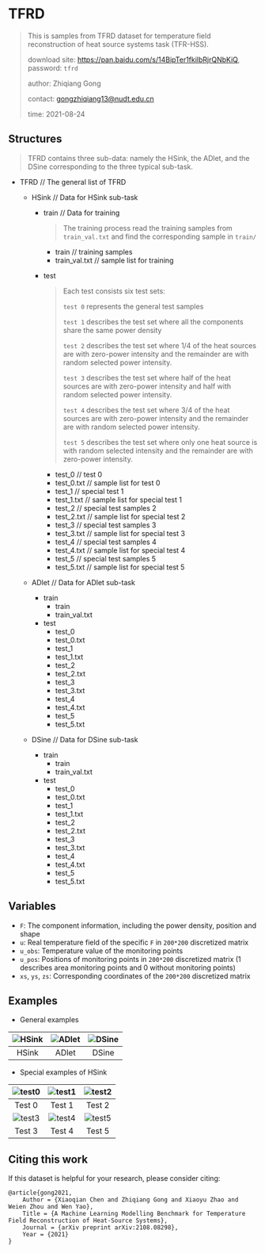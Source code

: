# TFRD

> This is samples from TFRD dataset for temperature field reconstruction of heat source systems task (TFR-HSS).
>
> download site: https://pan.baidu.com/s/14BipTer1fkilbRjrQNbKiQ, password: `tfrd`
>
> author: Zhiqiang Gong
>
> contact: gongzhiqiang13@nudt.edu.cn
>
> time: 2021-08-24

## Structures

> TFRD contains three sub-data: namely the HSink, the ADlet, and the DSine corresponding to the three typical sub-task.

* TFRD  // The general list of TFRD

  * HSink  // Data for HSink sub-task

    * train  // Data for training

      > The training process read the training samples from `train_val.txt` and find the corresponding sample in `train/`

      * train  // training samples
      * train_val.txt  // sample list for training 

    * test

      > Each test consists six test sets:
      >
      > `test 0` represents the general test samples
      >
      > `test 1` describes the test set where all the components share the same power density
      >
      > `test 2` describes the test set where 1/4 of the heat sources are with zero-power intensity and the remainder are with random selected power intensity.
      >
      > `test 3` describes the test set where half of the heat sources are with zero-power intensity and half with random selected power intensity.
      >
      > `test 4` describes the test set where 3/4 of the heat sources are with zero-power intensity and the remainder are with random selected power intensity.
      >
      > `test 5` describes the test set where only one heat source is with random selected intensity and the remainder are with zero-power intensity.

      * test_0  //  test 0
      * test_0.txt // sample list for test 0
      * test_1  // special test 1 
      * test_1.txt  // sample list for special test 1
      * test_2  // special test samples 2 
      * test_2.txt  // sample list for special test 2
      * test_3  // special test samples 3 
      * test_3.txt  // sample list for special test 3
      * test_4  // special test samples 4 
      * test_4.txt  // sample list for special test 4
      * test_5  // special test samples 5 
      * test_5.txt  // sample list for special test 5

  * ADlet  // Data for ADlet sub-task

    * train
      * train
      * train_val.txt
    * test
      * test_0
      * test_0.txt
      * test_1
      * test_1.txt
      * test_2
      * test_2.txt
      * test_3
      * test_3.txt
      * test_4
      * test_4.txt
      * test_5
      * test_5.txt

  * DSine  // Data for DSine sub-task

    * train
      * train
      * train_val.txt
    * test
      * test_0
      * test_0.txt
      * test_1
      * test_1.txt
      * test_2
      * test_2.txt
      * test_3
      * test_3.txt
      * test_4
      * test_4.txt
      * test_5
      * test_5.txt

## Variables

* `F`: The component information, including the power density, position and shape
* `u`: Real temperature field of the specific `F` in `200*200` discretized matrix
* `u_obs`: Temperature value of the monitoring points
* `u_pos`: Positions of monitoring points in `200*200` discretized matrix (1 describes area monitoring points and 0 without monitoring points)
* `xs`, `ys`, `zs`: Corresponding coordinates of the `200*200` discretized matrix

## Examples

* General examples

| ![HSink](https://i.loli.net/2021/08/24/l3XKCiBR2qrok4x.png) | ![ADlet](https://i.loli.net/2021/08/24/jX4LygbmIJoxFcU.png) | ![DSine](https://i.loli.net/2021/08/24/UOtGxEnwXfAWp8S.png) |
| :---------------------------------------------------------: | :---------------------------------------------------------: | :---------------------------------------------------------: |
|                            HSink                            |                            ADlet                            |                            DSine                            |

* Special examples of HSink

| ![test0](https://i.loli.net/2021/08/24/bJczHyBj7xq28hE.png) | ![test1](https://i.loli.net/2021/08/24/k5paVYfB3D9CTbn.png) | ![test2](https://i.loli.net/2021/08/24/VMRChBWpibl5kIc.png) |
| :---------------------------------------------------------: | :---------------------------------------------------------: | :---------------------------------------------------------: |
|                           Test 0                            |                           Test 1                            |                           Test 2                            |
| ![test3](https://i.loli.net/2021/08/24/1XOeAG5dPqinaHQ.png) | ![test4](https://i.loli.net/2021/08/24/89yAIOEWMtx4UYc.png) | ![test5](https://i.loli.net/2021/08/24/YOVdCjxMBUuk1pe.png) |
|                           Test 3                            |                           Test 4                            |                           Test 5                            |

## Citing this work

If this dataset is helpful for your research, please  consider citing:

```
@article{gong2021,
    Author = {Xiaoqian Chen and Zhiqiang Gong and Xiaoyu Zhao and Weien Zhou and Wen Yao},
    Title = {A Machine Learning Modelling Benchmark for Temperature Field Reconstruction of Heat-Source Systems},
    Journal = {arXiv preprint arXiv:2108.08298},
    Year = {2021}
}
```
